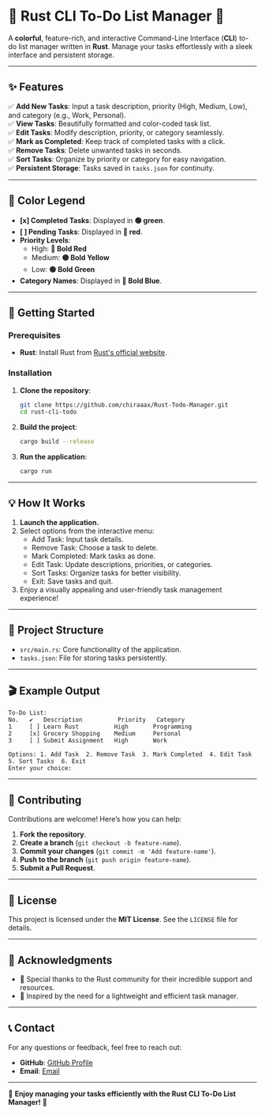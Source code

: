 # 🌟 Rust CLI To-Do List Manager 🌟

A **colorful**, feature-rich, and interactive Command-Line Interface (**CLI**) to-do list manager written in **Rust**. Manage your tasks effortlessly with a sleek interface and persistent storage.

---

## ✨ Features

✅ **Add New Tasks**: Input a task description, priority (High, Medium, Low), and category (e.g., Work, Personal).  
✅ **View Tasks**: Beautifully formatted and color-coded task list.  
✅ **Edit Tasks**: Modify description, priority, or category seamlessly.  
✅ **Mark as Completed**: Keep track of completed tasks with a click.  
✅ **Remove Tasks**: Delete unwanted tasks in seconds.  
✅ **Sort Tasks**: Organize by priority or category for easy navigation.  
✅ **Persistent Storage**: Tasks saved in `tasks.json` for continuity.  

---

## 🎨 Color Legend

- **[x] Completed Tasks**: Displayed in **🟢 green**.
- **[ ] Pending Tasks**: Displayed in **🔴 red**.
- **Priority Levels**:
  - High: **🔴 Bold Red**
  - Medium: **🟡 Bold Yellow**
  - Low: **🟢 Bold Green**
- **Category Names**: Displayed in **🔵 Bold Blue**.

---

## 🚀 Getting Started

### Prerequisites

- **Rust**: Install Rust from [Rust's official website](https://www.rust-lang.org/).

### Installation

1. **Clone the repository**:

   ```bash
   git clone https://github.com/chiraaax/Rust-Todo-Manager.git
   cd rust-cli-todo
   ```

2. **Build the project**:

   ```bash
   cargo build --release
   ```

3. **Run the application**:

   ```bash
   cargo run
   ```

---

## 💡 How It Works

1. **Launch the application.**
2. Select options from the interactive menu:
   - Add Task: Input task details.
   - Remove Task: Choose a task to delete.
   - Mark Completed: Mark tasks as done.
   - Edit Task: Update descriptions, priorities, or categories.
   - Sort Tasks: Organize tasks for better visibility.
   - Exit: Save tasks and quit.
3. Enjoy a visually appealing and user-friendly task management experience!

---

## 📂 Project Structure

- `src/main.rs`: Core functionality of the application.
- `tasks.json`: File for storing tasks persistently.

---

## 🎬 Example Output

```plaintext
To-Do List:
No.   ✔   Description          Priority   Category
1     [ ] Learn Rust          High       Programming
2     [x] Grocery Shopping    Medium     Personal
3     [ ] Submit Assignment   High       Work

Options: 1. Add Task  2. Remove Task  3. Mark Completed  4. Edit Task  5. Sort Tasks  6. Exit
Enter your choice:
```

---

## 🤝 Contributing

Contributions are welcome! Here’s how you can help:

1. **Fork the repository**.
2. **Create a branch** (`git checkout -b feature-name`).
3. **Commit your changes** (`git commit -m 'Add feature-name'`).
4. **Push to the branch** (`git push origin feature-name`).
5. **Submit a Pull Request**.

---

## 📜 License

This project is licensed under the **MIT License**. See the `LICENSE` file for details.

---

## 🌟 Acknowledgments

- 🙌 Special thanks to the Rust community for their incredible support and resources.
- 🚀 Inspired by the need for a lightweight and efficient task manager.

---

## 📞 Contact

For any questions or feedback, feel free to reach out:

- **GitHub**: [GitHub Profile](https://github.com/chiraaax)
- **Email**: [Email](chiranjeewalankeshwara@gmail.com)

---

🎉 **Enjoy managing your tasks efficiently with the Rust CLI To-Do List Manager!** 🎉
